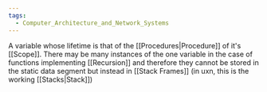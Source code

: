 ```yaml
---
tags:
  - Computer_Architecture_and_Network_Systems
---
```

A variable whose lifetime is that of the [[Procedures|Procedure]] of it's [[Scope]]. There may be many instances of the one variable in the case of functions implementing [[Recursion]] and therefore they cannot be stored in the static data segment but instead in [[Stack Frames]] (in uxn, this is the working [[Stacks|Stack]]) 